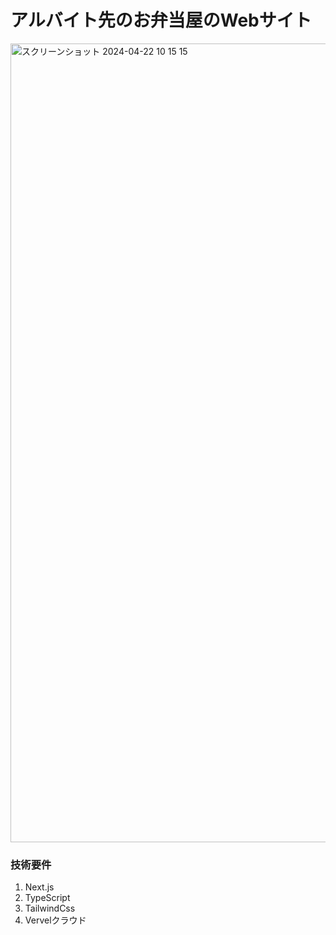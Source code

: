 # アルバイト先のお弁当屋のWebサイト
<img width="1278" alt="スクリーンショット 2024-04-22 10 15 15" src="https://github.com/e204208iy/katuretu-lab/assets/72591871/e9b3a282-fb9a-4d24-8d37-7b3c8a432042">

### 技術要件
1. Next.js
1. TypeScript
1. TailwindCss
1. Vervelクラウド

